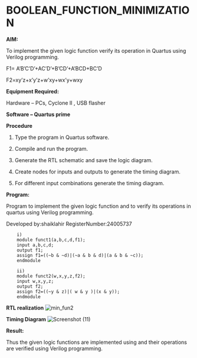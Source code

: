 # BOOLEAN_FUNCTION_MINIMIZATION

**AIM:**

To implement the given logic function verify its operation in Quartus using Verilog programming.

F1= A’B’C’D’+AC’D’+B’CD’+A’BCD+BC’D 

F2=xy’z+x’y’z+w’xy+wx’y+wxy

**Equipment Required:**

Hardware – PCs, Cyclone II , USB flasher

**Software – Quartus prime**

**Procedure**

1.	Type the program in Quartus software.

2.	Compile and run the program.

3.	Generate the RTL schematic and save the logic diagram.

4.	Create nodes for inputs and outputs to generate the timing diagram.

5.	For different input combinations generate the timing diagram.


**Program:**

Program to implement the given logic function and to verify its operations in quartus using Verilog programming. 

Developed by:shaiklahir RegisterNumber:24005737
        
        i)
        module funct1(a,b,c,d,f1);
        input a,b,c,d;
        output f1;
        assign f1=((~b & ~d)|(~a & b & d)|(a & b & ~c));
        endmodule
        
        ii)
        module funct2(w,x,y,z,f2);
        input w,x,y,z;
        output f2;
        assign f2=((~y & z)|( w & y )|(x & y));
        endmodule


**RTL realization**
![min_fun2](https://github.com/user-attachments/assets/bd01644a-847b-4838-820f-f2c20da19697)


**Timing Diagram**
![Screenshot (11)](https://github.com/user-attachments/assets/8f2b9c82-90ce-4e93-a567-4e42219dbd35)

**Result:**

Thus the given logic functions are implemented using and their operations are verified using Verilog programming.


